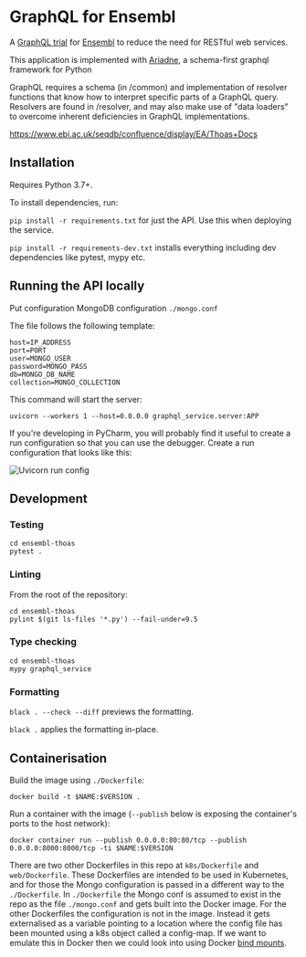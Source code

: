 # GraphQL for Ensembl

A [GraphQL trial](https://graphql.org/) for [Ensembl](https://www.ensembl.org) to reduce the need for RESTful web services.

This application is implemented with [Ariadne](https://ariadnegraphql.org/), a schema-first graphql framework for Python

GraphQL requires a schema (in /common) and implementation of resolver functions that know how to interpret specific parts of a GraphQL query. Resolvers are found in /resolver, and may also make use of "data loaders" to overcome inherent deficiencies in GraphQL implementations.

https://www.ebi.ac.uk/seqdb/confluence/display/EA/Thoas+Docs

## Installation
Requires Python 3.7+.  

To install dependencies, run:

`pip install -r requirements.txt` for just the API.  Use this when deploying the service.

`pip install -r requirements-dev.txt` installs everything including dev dependencies like pytest, mypy etc.

## Running the API locally
Put configuration MongoDB configuration `./mongo.conf`

The file follows the following template:
```
host=IP_ADDRESS
port=PORT
user=MONGO_USER
password=MONGO_PASS
db=MONGO_DB_NAME
collection=MONGO_COLLECTION
```

This command will start the server:

```uvicorn --workers 1 --host=0.0.0.0 graphql_service.server:APP```


If you're developing in PyCharm, you will probably find it useful to create a run 
configuration so that you can use the debugger.  Create a run configuration that 
looks like this:

![Uvicorn run config](thoas_run_config.png)

## Development

### Testing

```
cd ensembl-thoas
pytest .
```

### Linting

From the root of the repository:

```
cd ensembl-thoas
pylint $(git ls-files '*.py') --fail-under=9.5
```

### Type checking

```
cd ensembl-thoas
mypy graphql_service
```

### Formatting

`black . --check --diff` previews the formatting.

`black .` applies the formatting in-place.

## Containerisation

Build the image using `./Dockerfile`:

`docker build -t $NAME:$VERSION .`

Run a container with the image (`--publish` below is exposing the container's ports to the host network):

`docker container run --publish 0.0.0.0:80:80/tcp --publish 0.0.0.0:8000:8000/tcp -ti $NAME:$VERSION`

There are two other Dockerfiles in this repo at `k8s/Dockerfile` and `web/Dockerfile`.  These Dockerfiles are intended 
to be used in Kubernetes, and for those the Mongo configuration is passed in a different way to the `./Dockerfile`.  In 
`./Dockerfile` the Mongo conf is assumed to exist in the repo as the file `./mongo.conf` and gets built into the Docker 
image.  For the other Dockerfiles the configuration is not in the image.  Instead it gets externalised as a variable pointing to 
a location where the config file has been mounted using a k8s object called a config-map.  If we want to emulate this 
in Docker then we could look into using Docker [bind mounts](https://docs.docker.com/storage/bind-mounts/).

